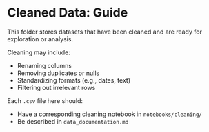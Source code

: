 # Cleaned Data: Guide

This folder stores datasets that have been cleaned and are ready for exploration or analysis.

Cleaning may include:

- Renaming columns
- Removing duplicates or nulls
- Standardizing formats (e.g., dates, text)
- Filtering out irrelevant rows

Each `.csv` file here should:

- Have a corresponding cleaning notebook in `notebooks/cleaning/`
- Be described in `data_documentation.md`
